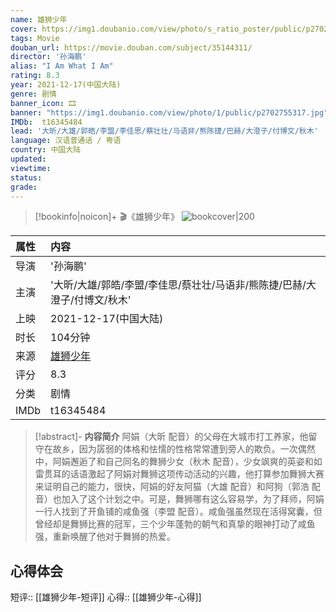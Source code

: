 ```yaml
---
name: 雄狮少年
cover: https://img1.doubanio.com/view/photo/s_ratio_poster/public/p2702755317.jpg
tags: Movie
douban_url: https://movie.douban.com/subject/35144311/
director: '孙海鹏'
alias: "I Am What I Am"
rating: 8.3
year: 2021-12-17(中国大陆)
genre: 剧情
banner_icon: 🎞
banner: "https://img1.doubanio.com/view/photo/1/public/p2702755317.jpg"
IMDb:  t16345484
lead: '大昕/大雄/郭皓/李盟/李佳思/蔡壮壮/马语非/熊陈捷/巴赫/大澄子/付博文/秋木' 
language: 汉语普通话 / 粤语 
country: 中国大陆 
updated: 
viewtime:
status: 
grade: 
---
```

> [!bookinfo|noicon]+ 🎬《雄狮少年》
> ![bookcover|200](https://img1.doubanio.com/view/photo/s_ratio_poster/public/p2702755317.jpg)
>
| 属性 | 内容                                       |
|:---- |:------------------------------------------ |
| 导演 | '孙海鹏'                         |
| 主演 | '大昕/大雄/郭皓/李盟/李佳思/蔡壮壮/马语非/熊陈捷/巴赫/大澄子/付博文/秋木'                             |
| 上映 | 2021-12-17(中国大陆)                             |
| 时长 | 104分钟                   |
| 来源 | [雄狮少年](https://movie.douban.com/subject/35144311/) |
| 评分 | 8.3                           |
| 分类 | 剧情                            |
| IMDb | t16345484                             | 

> [!abstract]- **内容简介**
>  阿娟（大昕 配音）的父母在大城市打工养家，他留守在故乡，因为孱弱的体格和怯懦的性格常常遭到旁人的欺负。一次偶然中，阿娟邂逅了和自己同名的舞狮少女（秋木 配音），少女飒爽的英姿和如雷贯耳的话语激起了阿娟对舞狮这项传动活动的兴趣，他打算参加舞狮大赛来证明自己的能力，很快，阿娟的好友阿猫（大雄 配音）和阿狗（郭浩 配音）也加入了这个计划之中。可是，舞狮哪有这么容易学，为了拜师，阿娟一行人找到了开鱼铺的咸鱼强（李盟 配音）。咸鱼强虽然现在活得窝囊，但曾经却是舞狮比赛的冠军，三个少年蓬勃的朝气和真挚的眼神打动了咸鱼强，重新唤醒了他对于舞狮的热爱。
>  
## 心得体会

短评:: [[雄狮少年-短评]]
心得:: [[雄狮少年-心得]]

